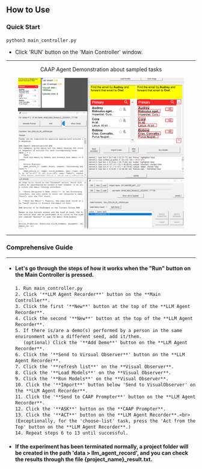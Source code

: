 ## How to Use
### Quick Start
```python
python3 main_controller.py
```
* Click 'RUN' button on the 'Main Controller' window.

***
<p align="center">
CAAP Agent Demonstration about sampled tasks
<p align="center">
<img src="./figure/caap_sampled_demo.gif" alt="caap_smapled_demo" height="400">



***
### Comprehensive Guide
***

* #### Let's go through the steps of how it works when the "**Run**" button on the **Main Controller** is pressed.
    ```
    1. Run main_controller.py 
    2. Click '**LLM Agent Recorder**' button on the **Main Controller**.
    3. Click the first '**New**' button at the top of the **LLM Agent Recorder**.
    4. Click the second '**New**' button at the top of the **LLM Agent Recorder**.
    5. If there is/are a demo(s) performed by a person in the same environment with a different seed, add it/them.
       (optional) Click the '**Add Demo**' button on the **LLM Agent Recorder**.
    6. Click the '**Send to Virsual Observer**' button on the **LLM Agent Recorder**.
    7. Click the '**refresh list**' on the **Visual Observer**.
    8. Click the '**Load Models**' on the **Visual Observer**.
    9. Click the '**Run Models**' on the **Visual Observer**.
    10. Click the '**Import**' button below 'Send to VisualObserver' on the **LLM Agent Recorder**.
    11. Click the '**Send to CAAP Prompter**' button on the **LLM Agent Recorder**.
    12. Click the '**ASK**' button on the **CAAP Prompter**.
    13. Click the '**ACT**' button on the **LLM Agent Recorder**.<br>
    (Exceptionally, for the 'choose-list' task, press the 'Act from the Top' button on the **LLM Agent Recorder**.)
    14. Repeat steps 6 to 13 until successful.
    ```

* #### If the experiment has been terminated normally, a project folder will be created in the path 'data > llm_agent_record', and you can check the results through the file {project_name}_result.txt.